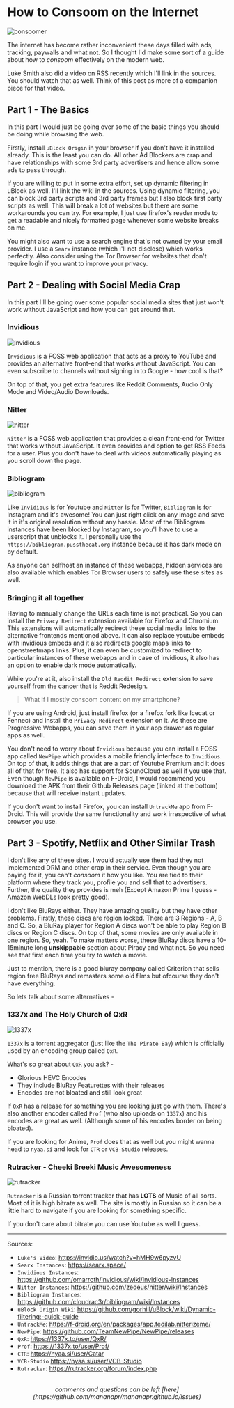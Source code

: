 # How to Consoom on the Internet

<picture>
  <img src="/images/consoomer.png" alt="consoomer">
</picture>

The internet has become rather inconvenient these days filled with ads, tracking, paywalls and what not.
So I thought I'd make some sort of a guide about how to *consoom* effectively on the modern web.

Luke Smith also did a video on RSS recently which I'll link in the sources. You should watch that as well.
Think of this post as more of a companion piece for that video.

## Part 1 - The Basics

In this part I would just be going over some of the basic things you should be doing while browsing the web.

Firstly, install `uBlock Origin` in your browser if you don't have it installed already. This is the least you can do.
All other Ad Blockers are crap and have relationships with some 3rd party advertisers and hence allow some ads to pass through.

If you are willing to put in some extra effort, set up dynamic filtering in uBlock as well. I'll link the wiki in the sources.
Using dynamic filtering, you can block 3rd party scripts and 3rd party frames but I also block first party scripts as well.
This will break a lot of websites but there are some workarounds you can try.
For example, I just use firefox's reader mode to get a readable and nicely formatted page whenever some website breaks on me.

You might also want to use a search engine that's not owned by your email provider. I use a `Searx` instance (which I'll not disclose) which works perfectly.
Also consider using the Tor Browser for websites that don't require login if you want to improve your privacy.

## Part 2 - Dealing with Social Media Crap

In this part I'll be going over some popular social media sites that just won't work without JavaScript and how you can get around that.

### Invidious

<picture>
  <img src="/images/invidious.png" alt="invidious">
</picture>

`Invidious` is a FOSS web application that acts as a proxy to YouTube and provides an alternative front-end that works without JavaScript.
You can even subscribe to channels without signing in to Google - how cool is that?

On top of that, you get extra features like Reddit Comments, Audio Only Mode and Video/Audio Downloads.

### Nitter

<picture>
  <img src="/images/nitter.png" alt="nitter">
</picture>

`Nitter` is a FOSS web application that provides a clean front-end for Twitter that works without JavaScript.
It even provides and option to get RSS Feeds for a user. Plus you don't have to deal with videos automatically playing as you scroll down the page.

### Bibliogram

<picture>
  <img src="/images/bibliogram.png" alt="bibliogram">
</picture>

Like `Invidious` is for Youtube and `Nitter` is for Twitter, `Bibliogram` is for Instagram and it's awesome!
You can just right click on any image and save it in it's original resolution without any hassle.
Most of the Bibliogram instances have been blocked by Instagram, so you'll have to use a userscript that unblocks it.
I personally use the `https://bibliogram.pussthecat.org` instance because it has dark mode on by default.

As anyone can selfhost an instance of these webapps, hidden services are also available which enables Tor Browser users to safely use these sites as well.

### Bringing it all together

Having to manually change the URLs each time is not practical. So you can install the `Privacy Redirect` extension available for Firefox and Chromium. This extensions will automatically redirect
these social media links to the alternative frontends mentioned above. It can also replace youtube embeds with invidious embeds and it also redirects google maps links to openstreetmaps links.
Plus, it can even be customized to redirect to particular instances of these webapps and in case of invidious, it also has an option to enable dark mode automatically.

While you're at it, also install the `Old Reddit Redirect` extension to save yourself from the cancer that is Reddit Redesign.

<blockquote>
    What If I mostly consoom content on my smartphone?
</blockquote>

If you are using Android, just install firefox (or a firefox fork like Icecat or Fennec) and install the `Privacy Redirect` extension on it.
As these are Progressive Webapps, you can save them in your app drawer as regular apps as well.

You don't need to worry about `Invidious` because you can install a FOSS app called `NewPipe` which provides a mobile friendly interface to `Invidious`.
On top of that, it adds things that are a part of Youtube Premium and it does all of that for free. It also has support for SoundCloud as well if you use that.
Even though `NewPipe` is available on F-Droid, I would recommend you download the APK from their Github Releases page (linked at the bottom) because that will receive instant updates.

If you don't want to install Firefox, you can install `UntrackMe` app from F-Droid. This will provide the same functionality and work irrespective of what browser you use.

## Part 3 - Spotify, Netflix and Other Similar Trash

I don't like any of these sites. I would actually use them had they not implemented DRM and other crap in their service.
Even though you are paying for it, you can't *consoom* it how you like. You are tied to their platform where they track you, profile you and sell that to advertisers.
Further, the quality they provides is meh (Except Amazon Prime I guess - Amazon WebDLs look pretty good).

I don't like BluRays either. They have amazing quality but they have other problems. Firstly, these discs are region locked. There are 3 Regions - A, B and C.
So, a BluRay player for Region A discs won't be able to play Region B discs or Region C discs. On top of that, some movies are only available in one region. So, yeah.
To make matters worse, these BluRay discs have a 10-15minute long **unskippable** section about Piracy and what not. So you need see that first each time you try to watch a movie.

Just to mention, there is a good bluray company called Criterion that sells region free BluRays and remasters some old films but ofcourse they don't have everything.

So lets talk about some alternatives -

### 1337x and The Holy Church of QxR

<picture>
  <img src="/images/1337x.png" alt="1337x">
</picture>

`1337x` is a torrent aggregator (just like the `The Pirate Bay`) which is officially used by an encoding group called `QxR`.

What's so great about `QxR` you ask? -

- Glorious HEVC Encodes
- They include BluRay Featurettes with their releases
- Encodes are not bloated and still look great

If `QxR` has a release for something you are looking just go with them. There's also another encoder called `Prof` (who also uploads on `1337x`) and his encodes are great as well.
(Although some of his encodes border on being bloated).

If you are looking for Anime, `Prof` does that as well but you might wanna head to `nyaa.si` and look for `CTR` or `VCB-Studio` releases.

### Rutracker - Cheeki Breeki Music Awesomeness

<picture>
  <img src="/images/rutracker.png" alt="rutracker">
</picture>

`Rutracker` is a Russian torrent tracker that has **LOTS** of Music of all sorts. Most of it is high bitrate as well.
The site is mostly in Russian so it can be a little hard to navigate if you are looking for something specific.

If you don't care about bitrate you can use Youtube as well I guess.

---

Sources:

- `Luke's Video`: <https://invidio.us/watch?v=hMH9w6pyzvU>
- `Searx Instances`: <https://searx.space/>
- `Invidious Instances`: <https://github.com/omarroth/invidious/wiki/Invidious-Instances>
- `Nitter Instances`: <https://github.com/zedeus/nitter/wiki/Instances>
- `Bibliogram Instances`: <https://github.com/cloudrac3r/bibliogram/wiki/Instances>
- `uBlock Origin Wiki`: <https://github.com/gorhill/uBlock/wiki/Dynamic-filtering:-quick-guide>
- `UntrackMe`: <https://f-droid.org/en/packages/app.fedilab.nitterizeme/>
- `NewPipe`: <https://github.com/TeamNewPipe/NewPipe/releases>
- `QxR`: <https://1337x.to/user/QxR/>
- `Prof`: <https://1337x.to/user/Prof/>
- `CTR`: <https://nyaa.si/user/Catar>
- `VCB-Studio` <https://nyaa.si/user/VCB-Studio>
- `Rutracker`: <https://rutracker.org/forum/index.php>

<br>
<center><i>
comments and questions can be left [here](https://github.com/mananapr/mananapr.github.io/issues)
</i></center>
